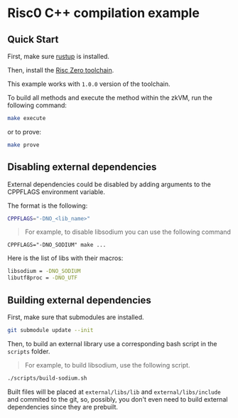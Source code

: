 # Risc0 C++ compilation example

## Quick Start

First, make sure [rustup] is installed.

Then, install the [Risc Zero toolchain](https://dev.risczero.com/api/zkvm/install).

This example works with `1.0.0` version of the toolchain.

To build all methods and execute the method within the zkVM, run the following
command:

```bash
make execute
```

or to prove:

```bash
make prove
```

[rustup]: https://rustup.rs

## Disabling external dependencies

External dependencies could be disabled by adding arguments to the CPPFLAGS environment variable. 

The format is the following:

``` bash
CPPFLAGS="-DNO_<lib_name>"
```


> For example, to disable libsodium you can use the following command

```
CPPFLAGS="-DNO_SODIUM" make ...
```

Here is the list of libs with their macros:

``` bash
libsodium = -DNO_SODIUM
libutf8proc = -DNO_UTF
```

## Building external dependencies

First, make sure that submodules are installed.

``` bash
git submodule update --init
```

Then, to build an external library use a corresponding bash script in the `scripts` folder.

> For example, to build libsodium, use the following script.

``` bash
./scripts/build-sodium.sh
```

Built files will be placed at `external/libs/lib` and `external/libs/include` and commited to the git, so, possibly, you don't even need to build external dependencies since they are prebuilt. 

